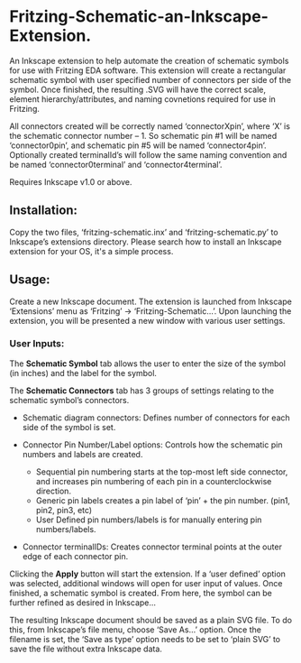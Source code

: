 # Fritzing-Schematic-an-Inkscape-Extension.

An Inkscape extension to help automate the creation of schematic symbols for use with Fritzing EDA software.  This extension will create a rectangular schematic symbol with user specified number of connectors per side of the symbol. Once finished, the resulting .SVG will have the correct scale, element hierarchy/attributes, and naming covnetions required for use in Fritzing.

All connectors created will be correctly named ‘connectorXpin’, where ‘X’ is the schematic connector number – 1. So schematic pin #1 will be named ‘connector0pin’, and schematic pin #5 will be named ‘connector4pin’. Optionally created terminalId’s will follow the same naming convention and be named ‘connector0terminal’ and ‘connector4terminal’. 

Requires Inkscape v1.0 or above.

## Installation:
Copy the two files, ‘fritzing-schematic.inx’ and ‘fritzing-schematic.py’ to Inkscape’s extensions directory. Please search how to install an Inkscape extension for your OS, it's a simple process.

## Usage:
Create a new Inkscape document. The extension is launched from Inkscape ‘Extensions’ menu as ‘Fritzing’ → ‘Fritzing-Schematic…’. Upon launching the extension, you will be presented a new window with various user settings.

### User Inputs:
The **Schematic Symbol** tab allows the user to enter the size of the symbol (in inches) and the label for the symbol.

The **Schematic Connectors** tab has 3 groups of settings relating to the schematic symbol’s connectors.

- Schematic diagram connectors: Defines number of connectors for each side of the symbol is set.

- Connector Pin Number/Label options: Controls how the schematic pin numbers and labels are created.
  - Sequential pin numbering starts at the top-most left side connector, and increases pin numbering of each pin in a counterclockwise direction.
  - Generic pin labels creates a pin label of ‘pin’ + the pin number. (pin1, pin2, pin3, etc)
  - User Defined pin numbers/labels is for manually entering pin numbers/labels. 

- Connector terminalIDs: Creates connector terminal points at the outer edge of each connector pin.


Clicking the **Apply** button will start the extension. If a ‘user defined’ option was selected, additional windows will open for user input of values. Once finished, a schematic symbol is created. From here, the symbol can be further refined as desired in Inkscape... 

The resulting Inkscape document should be saved as a plain SVG file.  To do this, from Inkscape’s file menu, choose ‘Save As…’ option. Once the filename is set, the ‘Save as type’ option needs to be set to ‘plain SVG’ to save the file without extra Inkscape data.



